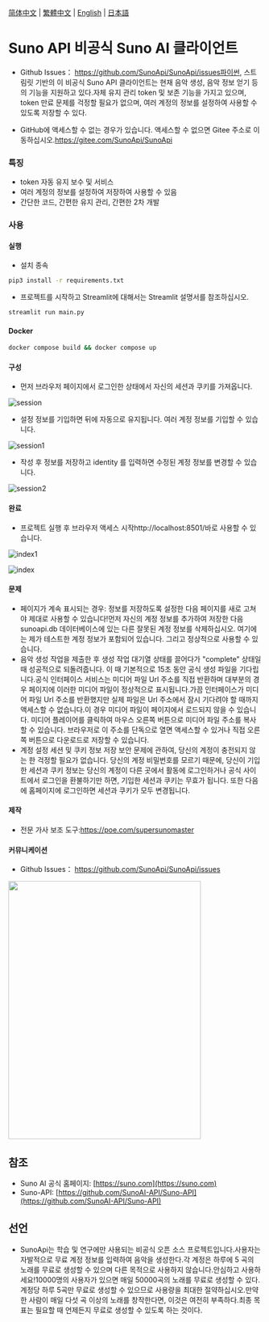 [简体中文](README_ZH.md) | [繁體中文](README_TC.md) | [English](README.md) | [日本語](README_JP.md)

# Suno API 비공식 Suno AI 클라이언트

- Github Issues： https://github.com/SunoApi/SunoApi/issues파이썬, 스트림릿 기반의 이 비공식 Suno API 클라이언트는 현재 음악 생성, 음악 정보 얻기 등의 기능을 지원하고 있다.자체 유지 관리 token 및 보존 기능을 가지고 있으며, token 만료 문제를 걱정할 필요가 없으며, 여러 계정의 정보를 설정하여 사용할 수 있도록 저장할 수 있다.

- GitHub에 액세스할 수 없는 경우가 있습니다. 액세스할 수 없으면 Gitee 주소로 이동하십시오.https://gitee.com/SunoApi/SunoApi

### 특징

- token 자동 유지 보수 및 서비스
- 여러 계정의 정보를 설정하여 저장하여 사용할 수 있음
- 간단한 코드, 간편한 유지 관리, 간편한 2차 개발

### 사용

#### 실행

- 설치 종속

```bash
pip3 install -r requirements.txt
```

- 프로젝트를 시작하고 Streamlit에 대해서는 Streamlit 설명서를 참조하십시오.

```bash
streamlit run main.py
```

#### Docker

```bash
docker compose build && docker compose up
```


#### 구성

- 먼저 브라우저 페이지에서 로그인한 상태에서 자신의 세션과 쿠키를 가져옵니다.

![session](https://sunoapi.net/images/session.png)

- 설정 정보를 기입하면 뒤에 자동으로 유지됩니다. 여러 계정 정보를 기입할 수 있습니다.

![session1](https://sunoapi.net/images/session1.png)

- 작성 후 정보를 저장하고 identity 를 입력하면 수정된 계정 정보를 변경할 수 있습니다.

![session2](https://sunoapi.net/images/session2.png)

#### 완료

- 프로젝트 실행 후 브라우저 액세스 시작http://localhost:8501/바로 사용할 수 있습니다.

![index1](https://sunoapi.net/images/index1.png)

![index](https://sunoapi.net/images/index.png)


#### 문제

- 페이지가 계속 표시되는 경우: 정보를 저장하도록 설정한 다음 페이지를 새로 고쳐야 제대로 사용할 수 있습니다!먼저 자신의 계정 정보를 추가하여 저장한 다음 sunoapi.db 데이터베이스에 있는 다른 잘못된 계정 정보를 삭제하십시오. 여기에는 제가 테스트한 계정 정보가 포함되어 있습니다. 그리고 정상적으로 사용할 수 있습니다.
- 음악 생성 작업을 제출한 후 생성 작업 대기열 상태를 끌어다가 "complete" 상태일 때 성공적으로 되돌려줍니다. 이 때 기본적으로 15초 동안 공식 생성 파일을 기다립니다.공식 인터페이스 서비스는 미디어 파일 Url 주소를 직접 반환하며 대부분의 경우 페이지에 이러한 미디어 파일이 정상적으로 표시됩니다.가끔 인터페이스가 미디어 파일 Url 주소를 반환했지만 실제 파일은 Url 주소에서 잠시 기다려야 할 때까지 액세스할 수 없습니다.이 경우 미디어 파일이 페이지에서 로드되지 않을 수 있습니다. 미디어 플레이어를 클릭하여 마우스 오른쪽 버튼으로 미디어 파일 주소를 복사할 수 있습니다. 브라우저로 이 주소를 단독으로 열면 액세스할 수 있거나 직접 오른쪽 버튼으로 다운로드로 저장할 수 있습니다.
- 계정 설정 세션 및 쿠키 정보 저장 보안 문제에 관하여, 당신의 계정이 충전되지 않는 한 걱정할 필요가 없습니다. 당신의 계정 비밀번호를 모르기 때문에, 당신이 기입한 세션과 쿠키 정보는 당신의 계정이 다른 곳에서 활동에 로그인하거나 공식 사이트에서 로그인을 환불하기만 하면, 기입한 세션과 쿠키는 무효가 됩니다. 또한 다음에 홈페이지에 로그인하면 세션과 쿠키가 모두 변경됩니다.


#### 제작

- 전문 가사 보조 도구:https://poe.com/supersunomaster


#### 커뮤니케이션

- Github Issues： https://github.com/SunoApi/SunoApi/issues

<img src="https://sunoapi.net/images/wechat.jpg" width="382px" height="511px" />


## 참조

- Suno AI 공식 홈페이지: [https://suno.com](https://suno.com)
- Suno-API: [https://github.com/SunoAI-API/Suno-API](https://github.com/SunoAI-API/Suno-API)


## 선언

- SunoApi는 학습 및 연구에만 사용되는 비공식 오픈 소스 프로젝트입니다.사용자는 자발적으로 무료 계정 정보를 입력하여 음악을 생성한다.각 계정은 하루에 5 곡의 노래를 무료로 생성할 수 있으며 다른 목적으로 사용하지 않습니다.안심하고 사용하세요!10000명의 사용자가 있으면 매일 50000곡의 노래를 무료로 생성할 수 있다.계정당 하루 5곡만 무료로 생성할 수 있으므로 사용량을 최대한 절약하십시오.만약 한 사람이 매일 다섯 곡 이상의 노래를 창작한다면, 이것은 여전히 부족하다.최종 목표는 필요할 때 언제든지 무료로 생성할 수 있도록 하는 것이다.
